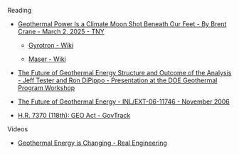 Reading
* [Geothermal Power Is a Climate Moon Shot Beneath Our Feet - By Brent Crane - March 2, 2025 - TNY](https://www.newyorker.com/news/the-lede/geothermal-power-is-a-climate-moon-shot-beneath-our-feet)

  * [Gyrotron - Wiki](https://en.wikipedia.org/wiki/Gyrotron)
 
  * [Maser - Wiki](https://en.wikipedia.org/wiki/Maser)

* [The Future of Geothermal Energy Structure and Outcome of the Analysis - Jeff Tester and Ron DiPippo - Presentation at the DOE Geothermal Program Workshop](https://www1.eere.energy.gov/geothermal/pdfs/structure_outcome.pdf)

* [The Future of Geothermal Energy - INL/EXT-06-11746 - November 2006](https://energy.mit.edu/wp-content/uploads/2006/11/MITEI-The-Future-of-Geothermal-Energy.pdf)

* [H.R. 7370 (118th): GEO Act - GovTrack](https://www.govtrack.us/congress/bills/118/hr7370)

Videos
* [Geothermal Energy is Changing - Real Engineering](https://youtu.be/b_EoZzE7KJ0?si=-zQiwoQqI0vOdG37)
